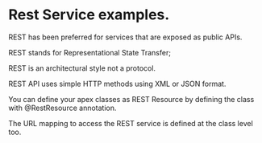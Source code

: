 # Rest Service examples.

REST has been preferred for services that are exposed as public APIs.

REST stands for Representational State Transfer;

REST is an architectural style not a protocol.

REST API uses simple HTTP methods using XML or JSON format.

You can define your apex classes as REST Resource by defining the class with @RestResource annotation.

The URL mapping to access the REST service is defined at the class level too.
